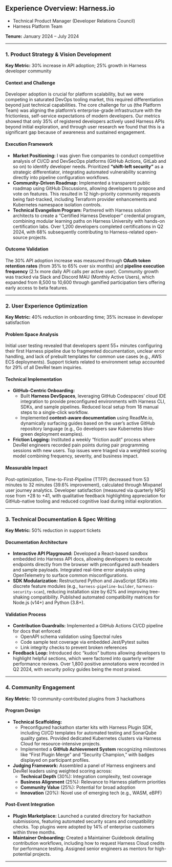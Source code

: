 ## Experience Overview: Harness.io
- Technical Product Manager (Developer Relations Council)
- Harness Platform Team

**Tenure:** January 2024 – July 2024  

---

### 1. Product Strategy & Vision Development  
**Key Metric:** 30% increase in API adoption; 25% growth in Harness developer community  

#### Context and Challenge  
Developer adoption is crucial for platform scalability, but we were competing in saturated DevOps tooling market, this required differentiation beyond just technical capabilities. The core challenge for us (the Platform Team) was aligning the platform’s enterprise-grade infrastructure with the frictionless, self-service expectations of modern developers. Our metrics showed that only 35% of registered developers actively used Harness APIs beyond initial exploration, and through user research we found that this is a significant gap because of awareness and sustained engagement.

#### Execution Framework  
- **Market Positioning:** I was given five companies to conduct competitive analysis of CI/CD and DevSecOps platforms (GitHub Actions, GitLab and so on) to identify developer needs. Prioritized **“shift-left security”** as a strategic differentiator, integrating automated vulnerability scanning directly into pipeline configuration workflows.
- **Community-Driven Roadmap:** Implemented a transparent public roadmap using GitHub Discussions, allowing developers to propose and vote on features. This resulted in 12 high-priority community requests being fast-tracked, including Terraform provider enhancements and Kubernetes namespace isolation controls.
- **Technical Evangelism Program:** Partnered with Harness solution architects to create a “Certified Harness Developer” credential program, combining modular learning paths on Harness University with hands-on certification labs. Over 1,200 developers completed certifications in Q2 2024, with 68% subsequently contributing to Harness-related open-source projects.

#### Outcome Validation  
The 30% API adoption increase was measured through **OAuth token retention rates** (from 35% to 65% over six months) and **pipeline execution frequency** (2.1x more daily API calls per active user). Community growth was tracked via Slack and Discord MAU (Monthly Active Users), which expanded from 8,500 to 10,600 through gamified participation tiers offering early access to beta features.

---

### 2. User Experience Optimization  
**Key Metric:** 40% reduction in onboarding time; 35% increase in developer satisfaction  

#### Problem Space Analysis  
Initial user testing revealed that developers spent 55+ minutes configuring their first Harness pipeline due to fragmented documentation, unclear error handling, and lack of prebuilt templates for common use cases (e.g., AWS ECS deployments). Support tickets related to environment setup accounted for 29% of all DevRel team inquiries.

#### Technical Implementation  
- **GitHub-Centric Onboarding:**  
  - Built **Harness DevSpaces**, leveraging GitHub Codespaces’ cloud IDE integration to provide preconfigured environments with Harness CLI, SDKs, and sample pipelines. Reduced local setup from 18 manual steps to a single-click workflow.
  - Implemented **context-aware documentation** using ReadMe.io, dynamically surfacing guides based on the user’s active GitHub repository language (e.g., Go developers saw Kubernetes blue-green deployment examples).
- **Friction Logging:** Instituted a weekly “friction audit” process where DevRel engineers recorded pain points during pair programming sessions with new users. Top issues were triaged via a weighted scoring model combining frequency, severity, and business impact.

#### Measurable Impact  
Post-optimization, Time-to-First-Pipeline (TTFP) decreased from 53 minutes to 32 minutes (39.6% improvement), calculated through Mixpanel user journey analytics. Developer satisfaction (measured via quarterly NPS) rose from +28 to +41, with qualitative feedback highlighting appreciation for GitHub-native tooling and reduced cognitive load during initial exploration.

---

### 3. Technical Documentation & Spec Writing  
**Key Metric:** 50% reduction in support tickets  

#### Documentation Architecture  
- **Interactive API Playground:** Developed a React-based sandbox embedded into Harness API docs, allowing developers to execute endpoints directly from the browser with preconfigured auth headers and sample payloads. Integrated real-time error analysis using OpenTelemetry to surface common misconfigurations.
- **SDK Modularization:** Restructured Python and JavaScript SDKs into discrete feature modules (e.g., `harness-pipeline-builder`, `harness-security-scan`), reducing installation size by 62% and improving tree-shaking compatibility. Published automated compatibility matrices for Node.js (v14+) and Python (3.8+).

#### Validation Process  
- **Contribution Guardrails:** Implemented a GitHub Actions CI/CD pipeline for docs that enforced:
  - OpenAPI schema validation using Spectral rules
  - Code sample test coverage via embedded Jest/Pytest suites
  - Link integrity checks to prevent broken references
- **Feedback Loop:** Introduced doc “kudos” buttons allowing developers to highlight helpful sections, which were factored into quarterly writer performance reviews. Over 1,800 positive annotations were recorded in Q2 2024, with security policy guides being the most praised.

---

### 4. Community Engagement  
**Key Metric:** 10 community-contributed plugins from 3 hackathons  

#### Program Design  
- **Technical Scaffolding:**  
  - Preconfigured hackathon starter kits with Harness Plugin SDK, including CI/CD templates for automated testing and SonarQube quality gates. Provided dedicated Kubernetes clusters via Harness Cloud for resource-intensive projects.
  - Implemented a **GitHub Achievement System** recognizing milestones like “First Plugin Merge” and “Security Champion,” with badges displayed on participant profiles.
- **Judging Framework:** Assembled a panel of Harness engineers and DevRel leaders using weighted scoring across:
  - **Technical Depth** (30%): Integration complexity, test coverage
  - **Business Alignment** (25%): Relevance to Harness platform priorities
  - **Community Value** (25%): Potential for broad adoption
  - **Innovation** (20%): Novel use of emerging tech (e.g., WASM, eBPF)

#### Post-Event Integration  
- **Plugin Marketplace:** Launched a curated directory for hackathon submissions, featuring automated security scans and compatibility checks. Top plugins were adopted by 14% of enterprise customers within three months.
- **Maintainer Onboarding:** Created a Maintainer Guidebook detailing contribution workflows, including how to request Harness Cloud credits for performance testing. Assigned senior engineers as mentors for high-potential projects.

---
